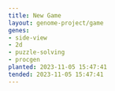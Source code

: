 ```yaml
---
title: New Game
layout: genome-project/game
genes:
- side-view
- 2d
- puzzle-solving
- procgen
planted: 2023-11-05 15:47:41
tended: 2023-11-05 15:47:41
---
```


